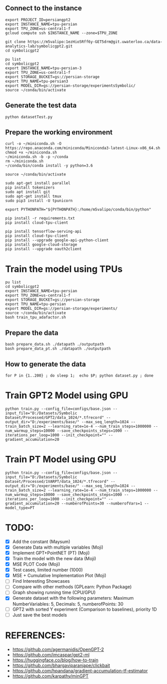 ## Connect to the instance
```
export PROJECT_ID=persiangpt2
export INSTANCE_NAME=tpu-persian
export TPU_ZONE=us-central1-f
gcloud compute ssh $INSTANCE_NAME --zone=$TPU_ZONE
```

```
git clone https://m5valipo:1ezHio5Rff6y-GET5drm@git.uwaterloo.ca/data-analytics-lab/symbolicgpt2.git
cd symbolicgpt2
```

```
pu list
cd symbolicgpt2
export INSTANCE_NAME=tpu-persian-3
export TPU_ZONE=us-central1-f
export STORAGE_BUCKET=gs://persian-storage
export TPU_NAME=tpu-persian3
export MODEL_DIR=gs://persian-storage/experimentsSymbolic/
source ~/conda/bin/activate
```

## Generate the test data
```
python datasetTest.py
```

## Prepare the working environment
``` 
curl -o ~/miniconda.sh -O  https://repo.anaconda.com/miniconda/Miniconda3-latest-Linux-x86_64.sh 
chmod +x ~/miniconda.sh 
~/miniconda.sh -b -p ~/conda 
rm ~/miniconda.sh 
~/conda/bin/conda install -y python=3.6

source ~/conda/bin/activate

sudo apt-get install parallel
pip install tokenizers
sudo apt install git
sudo apt-get install tmux
sudo pip3 install -U tpunicorn

export PYTHONPATH="${PYTHONPATH}:/home/m5valipo/conda/bin/python"

pip install -r requirements.txt
pip install cloud-tpu-client

pip install tensorflow-serving-api
pip install cloud-tpu-client
pip install --upgrade google-api-python-client
pip install google-cloud-storage
pip install --upgrade oauth2client
``` 

# Train the model using TPUs
```
pu list
cd symbolicgpt2
export INSTANCE_NAME=tpu-persian
export TPU_ZONE=us-central1-f
export STORAGE_BUCKET=gs://persian-storage
export TPU_NAME=tpu-persian
export MODEL_DIR=gs://persian-storage/experiments/
source ~/conda/bin/activate
bash train_tpu_adafactor.sh 
``` 

## Prepare the data
```
bash prepare_data.sh ./datapath ./outputpath
bash prepare_data_pt.sh ./datapath ./outputpath
```

## How to generate the data
``` 
for P in {1..200} ; do sleep 1;  echo $P; python dataset.py ; done
```

# Train GPT2 Model using GPU
``` 
python train.py --config_file=configs/base.json --input_file="D:/Datasets/Symbolic Dataset/Processed/GPT2/data_1024/*.tfrecord" --output_dir="D:/experiments/base/" --max_seq_length=1024 --train_batch_size=2 --learning_rate=1e-4 --num_train_steps=1000000 --num_warmup_steps=10000 --save_checkpoints_steps=1000 --iterations_per_loop=1000 --init_checkpoint="" --gradient_accumulation=20
```

# Train PT Model using GPU
``` 
python train.py --config_file=configs/base.json --input_file="D:/Datasets/Symbolic Dataset/Processed/1VARPT/data_1024/*.tfrecord" --output_dir="D:/experiments/base/" --max_seq_length=1024 --train_batch_size=2 --learning_rate=1e-4 --num_train_steps=1000000 --num_warmup_steps=10000 --save_checkpoints_steps=1000 --iterations_per_loop=1000 --init_checkpoint="" --gradient_accumulation=20 --numberofPoints=30 --numberofVars=1 --model_type=PT
```

# TODO:
- [x] Add the constant (Maysum)
- [x] Generate Data with multiple variables (Moji)
- [x] Implement GPT+PointNET (PT) (Moji)
- [x] Train the model with the new data (Moji)
- [x] MSE PLOT Code (Moji)
- [x] Test cases, limited number (1000)
- [x] MSE + Cumulative Implementation Plot (Moji)
- [ ] Find Interesting Showcases
- [ ] Compare with other methods (GPLearn: Python Package)
- [ ] Graph showing running time (CPU/GPU)
- [x] Generate dataset with the following parameters: Maximum NumberVariables: 5, Decimals: 5, 
numberofPoints: 30
- [ ] GPT2 with sorted Y experiment (Comparison to baselines), priority 1D
- [ ] Just save the best models

# REFERENCES: 
- https://github.com/agermanidis/OpenGPT-2
- https://github.com/imcaspar/gpt2-ml
- https://huggingface.co/blog/how-to-train
- https://github.com/bhargaviparanjape/clickbait
- https://github.com/hpandana/gradient-accumulation-tf-estimator
- https://github.com/karpathy/minGPT